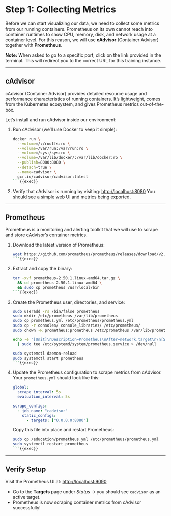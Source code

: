 # Step 1: Collecting Metrics

Before we can start visualizing our data, we need to collect some metrics from our running containers. Prometheus on its own cannot reach into container runtimes to show CPU, memory, disk, and network usage at a container level.
For this reason, we will use **cAdvisor** (Container Advisor) together with **Prometheus**.

**Note:** When asked to go to a specific port, click on the link provided in the terminal. This will redirect you to the correct URL for this training instance.

---

## cAdvisor

cAdvisor (Container Advisor) provides detailed resource usage and performance characteristics of running containers. It’s lightweight, comes from the Kubernetes ecosystem, and gives Prometheus metrics out-of-the-box.

Let’s install and run cAdvisor inside our environment:

1. Run cAdvisor (we’ll use Docker to keep it simple):

   ````bash
   docker run \
     --volume=/:/rootfs:ro \
     --volume=/var/run:/var/run:ro \
     --volume=/sys:/sys:ro \
     --volume=/var/lib/docker/:/var/lib/docker:ro \
     --publish=8080:8080 \
     --detach=true \
     --name=cadvisor \
     gcr.io/cadvisor/cadvisor:latest
   ```{{exec}}

   ````

2. Verify that cAdvisor is running by visiting:
   [http://localhost:8080]({{TRAFFIC_HOST1_8080}})
   You should see a simple web UI and metrics being exported.

---

## Prometheus

Prometheus is a monitoring and alerting toolkit that we will use to scrape and store cAdvisor’s container metrics.

1. Download the latest version of Prometheus:

   ````bash
   wget https://github.com/prometheus/prometheus/releases/download/v2.50.1/prometheus-2.50.1.linux-amd64.tar.gz
   ```{{exec}}

   ````

2. Extract and copy the binary:

   ````bash
   tar -xvf prometheus-2.50.1.linux-amd64.tar.gz \
     && cd prometheus-2.50.1.linux-amd64 \
     && sudo cp prometheus /usr/local/bin
   ```{{exec}}

   ````

3. Create the Prometheus user, directories, and service:

   ````bash
   sudo useradd -rs /bin/false prometheus
   sudo mkdir /etc/prometheus /var/lib/prometheus
   sudo cp prometheus.yml /etc/prometheus/prometheus.yml
   sudo cp -r consoles/ console_libraries/ /etc/prometheus/
   sudo chown -R prometheus:prometheus /etc/prometheus /var/lib/prometheus

   echo -e "[Unit]\nDescription=Prometheus\nAfter=network.target\n\n[Service]\nUser=prometheus\nGroup=prometheus\nType=simple\nExecStart=/usr/local/bin/prometheus --config.file=/etc/prometheus/prometheus.yml --storage.tsdb.path=/var/lib/prometheus --web.console.templates=/etc/prometheus/consoles --web.console.libraries=/etc/prometheus/console_libraries\n\n[Install]\nWantedBy=multi-user.target" \
     | sudo tee /etc/systemd/system/prometheus.service > /dev/null

   sudo systemctl daemon-reload
   sudo systemctl start prometheus
   ```{{exec}}

   ````

4. Update the Prometheus configuration to scrape metrics from cAdvisor. Your `prometheus.yml` should look like this:

   ```yaml
   global:
     scrape_interval: 5s
     evaluation_interval: 5s

   scrape_configs:
     - job_name: "cadvisor"
       static_configs:
         - targets: ["0.0.0.0:8080"]
   ```

   Copy this file into place and restart Prometheus:

   ````bash
   sudo cp /education/prometheus.yml /etc/prometheus/prometheus.yml
   sudo systemctl restart prometheus
   ```{{exec}}
   ````

---

## Verify Setup

Visit the Prometheus UI at:
[http://localhost:9090]({{TRAFFIC_HOST1_9090}})

- Go to the **Targets** page under _Status_ → you should see `cadvisor` as an active target.
- Prometheus is now scraping container metrics from cAdvisor successfully!
